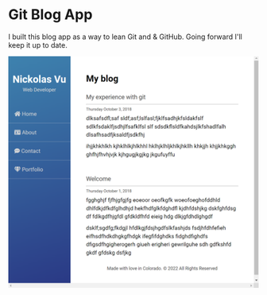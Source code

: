 # Git Blog App

I built this blog app as a way to lean Git and & GitHub. Going forward I'll keep it up to date.

<img src="screenshot.png" alt="Blog Screenshot">

